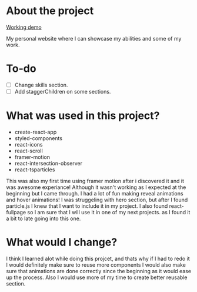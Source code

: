 # About the project

[Working demo](https://maciejlys.github.io/portfolio/)

My personal website where I can showcase my abilities and some of my work.

# To-do

- [ ] Change skills section.
- [ ] Add staggerChildren on some sections.

# What was used in this project?

- create-react-app
- styled-components
- react-icons
- react-scroll
- framer-motion
- react-intersection-observer
- react-tsparticles

This was also my first time using framer motion after i discovered it
and it was awesome experiance! Although it wasn't working as I expected
at the beginning but I came through. I had a lot of fun making reveal
animations and hover animations!
I was struggeling with hero section, but after I found particle.js I knew
that I want to include it in my project.
I also found react-fullpage so I am sure that I will use it in one of my next projects.
as I found it a bit to late going into this one.

# What would I change?

I think I learned alot while doing this projcet, and thats why
if I had to redo it I would definitely make sure to reuse more components
I would also make sure that animations are done correctly since the beginning
as it would ease up the process. Also I would use more of my time to create
better reusable section.
